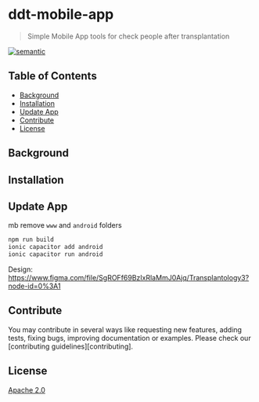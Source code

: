 # ddt-mobile-app

> Simple Mobile App tools for check people after transplantation

[![semantic](https://img.shields.io/badge/%20%20%F0%9F%93%A6%F0%9F%9A%80-semantic--release-e10079.svg)](https://github.com/semantic-release/semantic-release)

## Table of Contents

- [Background](#background)
- [Installation](#installation)
- [Update App](#update-app)
- [Contribute](#contribute)
- [License](#license)

## Background

## Installation

## Update App

mb remove `www` and `android` folders
```bash
npm run build
ionic capacitor add android
ionic capacitor run android
```

Design: https://www.figma.com/file/SgROFf69BzIxRlaMmJ0Ajq/Transplantology3?node-id=0%3A1


## Contribute

You may contribute in several ways like requesting new features,
adding tests, fixing bugs, improving documentation or examples.
Please check our [contributing guidelines][contributing].

## License
[Apache 2.0][license-url]

[license-url]: https://github.com/sanctus-ars/ddt-mobile-app/blob/main/LICENSE.md
